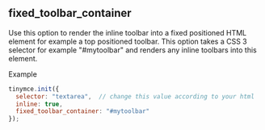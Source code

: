 ## fixed_toolbar_container

Use this option to render the inline toolbar into a fixed positioned HTML element for example a top positioned toolbar. This option takes a CSS 3 selector for example "#mytoolbar" and renders any inline toolbars into this element.

Example

```js
tinymce.init({
  selector: "textarea",  // change this value according to your html
  inline: true,
  fixed_toolbar_container: "#mytoolbar"
});
```

